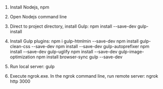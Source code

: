 1. Install Nodejs, npm

2. Open Nodejs command line

3. Direct to project directory, install Gulp:
npm install --save-dev gulp-install

4. Install Gulp plugins:
npm i gulp-htmlmin --save-dev
npm install gulp-clean-css --save-dev
npm install --save-dev gulp-autoprefixer
npm install --save-dev gulp-uglify
npm install --save-dev gulp-image-optimization
npm install browser-sync gulp --save-dev

5. Run local server:
gulp

6. Execute ngrok.exe. In the ngrok command line, run remote server:
ngrok http 3000